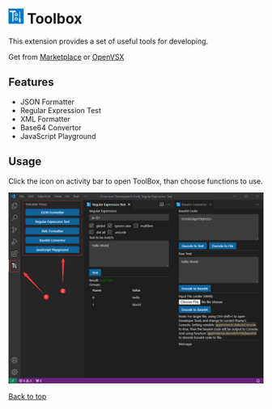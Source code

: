 # <img src="resources/logo.png" width="30"> Toolbox

This extension provides a set of useful tools for developing.

Get from 
[Marketplace](https://marketplace.visualstudio.com/items?itemName=caiqichang.vscode-toolbox) 
or 
[OpenVSX](https://open-vsx.org/extension/caiqichang/vscode-toolbox)

## Features
- JSON Formatter
- Regular Expression Test
- XML Formatter
- Base64 Convertor
- JavaScript Playground

## Usage
Click the icon on activity bar to open ToolBox, than choose functions to use.

![screenshot](resources/screenshot.png)

[Back to top](#features)

